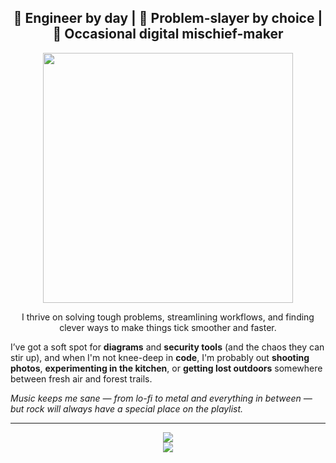 <h2 align="center">🔧 Engineer by day | 🤔 Problem-slayer by choice | 👀 Occasional digital mischief-maker</h2>

<p align="center"><img src="https://media0.giphy.com/media/v1.Y2lkPTc5MGI3NjExMnc0OTR2d2o0dTRkM3FxdHNtc3ZiNmMweTR4aDdsdDR0c3FmOTlyNiZlcD12MV9pbnRlcm5hbF9naWZfYnlfaWQmY3Q9Zw/QMHoU66sBXqqLqYvGO/giphy.gif" width="400" /></p>

<p align="center">
  I thrive on solving tough problems, streamlining workflows, and finding clever ways to make things tick smoother and faster.
  
  I’ve got a soft spot for **diagrams** and **security tools** (and the chaos they can stir up), and when I'm not knee-deep in **code**, I'm probably out **shooting photos**, **experimenting in the kitchen**, or **getting lost outdoors** somewhere between fresh air and forest trails.
  
  <i>Music keeps me sane — from lo-fi to metal and everything in between — but rock will always have a special place on the playlist.</i>
</p>

---

<p align="center">
  <a href="https://skillicons.dev">
    <img src="https://skillicons.dev/icons?i=ruby,bash,html,css,cs,cpp,md,py,lua" /><br/>
    <img src="https://skillicons.dev/icons?i=rails,postgres,dynamodb,redis,docker,aws,heroku,git" />
  </a>
</p>
